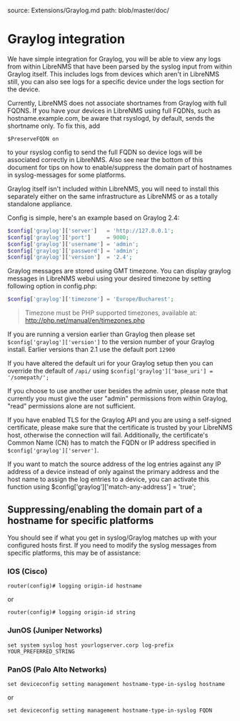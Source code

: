 source: Extensions/Graylog.md
path: blob/master/doc/
# Graylog integration

We have simple integration for Graylog, you will be able to view any logs from within LibreNMS that have been parsed by the syslog input from within
Graylog itself. This includes logs from devices which aren't in LibreNMS still, you can also see logs for a specific device under the logs section
for the device.

Currently, LibreNMS does not associate shortnames from Graylog with full FQDNS. If you have your devices in LibreNMS using full FQDNs, such as hostname.example.com, be aware that rsyslogd, by default, sends the shortname only. To fix this, add

`$PreserveFQDN on`

to your rsyslog config to send the full FQDN so device logs will be associated correctly in LibreNMS. Also see near the bottom of this document for tips on how to enable/suppress the domain part of hostnames in syslog-messages for some platforms.

Graylog itself isn't included within LibreNMS, you will need to install this separately either on the same infrastructure as LibreNMS or as a totally
standalone appliance.

Config is simple, here's an example based on Graylog 2.4:

```php
$config['graylog']['server']   = 'http://127.0.0.1';
$config['graylog']['port']     = 9000;
$config['graylog']['username'] = 'admin';
$config['graylog']['password'] = 'admin';
$config['graylog']['version']  = '2.4';
```

Graylog messages are stored using GMT timezone. You can display graylog messages in LibreNMS webui using your desired timezone by setting following option in config.php:

```php
$config['graylog']['timezone'] = 'Europe/Bucharest';
```
> Timezone must be PHP supported timezones, available at: <a href="http://php.net/manual/en/timezones.php">http://php.net/manual/en/timezones.php</a>

If you are running a version earlier than Graylog then please set `$config['graylog']['version']` to the version
number of your Graylog install. Earlier versions than 2.1 use the default port `12900`

If you have altered the default uri for your Graylog setup then you can override the default of `/api/` using
`$config['graylog']['base_uri'] = '/somepath/';`

If you choose to use another user besides the admin user, please note that currently you must give the user "admin" permissions from within Graylog, "read" permissions alone are not sufficient.

If you have enabled TLS for the Graylog API and you are using a self-signed certificate, please make sure that the certificate is trusted by your LibreNMS host, otherwise the connection will fail.
Additionally, the certificate's Common Name (CN) has to match the FQDN or IP address specified in `$config['graylog']['server']`.

If you want to match the source address of the log entries against any IP address of a device instead of only against
the primary address and the host name to assign the log entries to a device, you can activate this function using
$config['graylog']['match-any-address'] = 'true';

## Suppressing/enabling the domain part of a hostname for specific platforms
You should see if what you get in syslog/Graylog matches up with your configured hosts first. If you need to modify the syslog messages from specific platforms, this may be of assistance:

### IOS (Cisco)
```
router(config)# logging origin-id hostname
```
or
```
router(config)# logging origin-id string
```

### JunOS (Juniper Networks)
```
set system syslog host yourlogserver.corp log-prefix YOUR_PREFERRED_STRING
```

### PanOS (Palo Alto Networks)
```
set deviceconfig setting management hostname-type-in-syslog hostname
```
or

```
set deviceconfig setting management hostname-type-in-syslog FQDN
```



